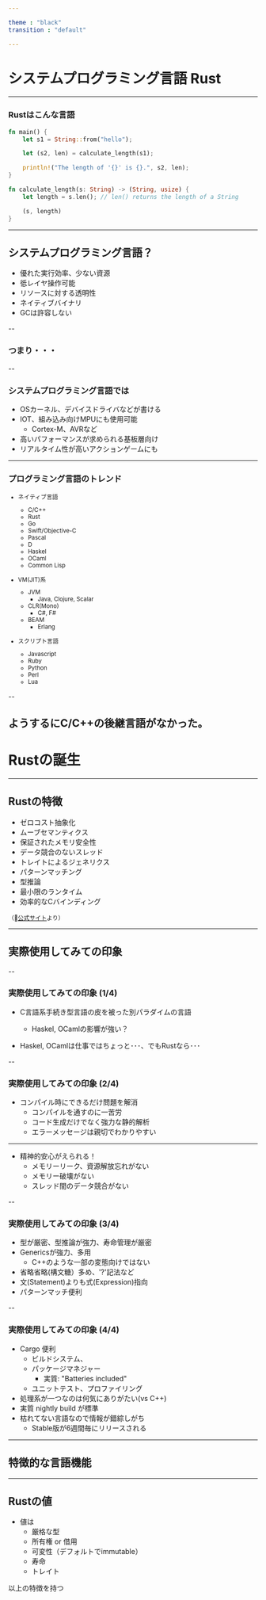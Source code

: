 ```yaml
---

theme : "black"
transition : "default"

---
```


# システムプログラミング言語 Rust

---

### Rustはこんな言語

~~~rust
fn main() {
    let s1 = String::from("hello");

    let (s2, len) = calculate_length(s1);

    println!("The length of '{}' is {}.", s2, len);
}

fn calculate_length(s: String) -> (String, usize) {
    let length = s.len(); // len() returns the length of a String

    (s, length)
}
~~~

---

## システムプログラミング言語？

- 優れた実行効率、少ない資源
- 彽レイヤ操作可能
- リソースに対する透明性
- ネイティブバイナリ
- GCは許容しない

--

### つまり・・・

--

### システムプログラミング言語では

- OSカーネル、デバイスドライバなどが書ける
- IOT、組み込み向けMPUにも使用可能
  - Cortex-M、AVRなど
- 高いパフォーマンスが求められる基板層向け
- リアルタイム性が高いアクションゲームにも

---

### プログラミング言語のトレンド

<small>

- ネイティブ言語
  - C/C++ <!-- .element: class="fragment highlight-red" data-fragment-index="1" -->
  - Rust  <!-- .element: class="fragment highlight-red" data-fragment-index="2" -->
  - Go
  - Swift/Objective-C
  - Pascal
  - D
  - Haskel
  - OCaml
  - Common Lisp


- VM(JIT)系
  - JVM
    - Java, Clojure, Scalar
  - CLR(Mono)
    - C#, F#
  - BEAM
    - Erlang


- スクリプト言語
  - Javascript
  - Ruby
  - Python
  - Perl
  - Lua

</small>

--

## ようするにC/C++の後継言語がなかった。

# Rustの誕生

---

## Rustの特徴

- ゼロコスト抽象化
- ムーブセマンティクス <!-- .element: class="fragment highlight-red" data-fragment-index="1" -->
- 保証されたメモリ安全性 <!-- .element: class="fragment highlight-red" data-fragment-index="1" -->
- データ競合のないスレッド <!-- .element: class="fragment highlight-red" data-fragment-index="1" -->
- トレイトによるジェネリクス <!-- .element: class="fragment highlight-red" data-fragment-index="1" -->
- パターンマッチング <!-- .element: class="fragment highlight-red" data-fragment-index="1" -->
- 型推論 <!-- .element: class="fragment highlight-red" data-fragment-index="1" -->
- 最小限のランタイム
- 効率的なCバインディング

<small>（[公式サイト](https://www.rust-lang.org/ja-JP/index.html)より）</small>

---

## 実際使用してみての印象

--

### 実際使用してみての印象 (1/4)

- C言語系手続き型言語の皮を被った別パラダイムの言語
  - Haskel, OCamlの影響が強い？

- Haskel, OCamlは仕事ではちょっと･･･、でもRustなら･･･

--

### 実際使用してみての印象 (2/4)

- コンパイル時にできるだけ問題を解消
  - コンパイルを通すのに一苦労
  - コード生成だけでなく強力な静的解析
  - エラーメッセージは親切でわかりやすい

- - -

- 精神的安心がえられる！
  - メモリーリーク、資源解放忘れがない
  - メモリー破壊がない
  - スレッド間のデータ競合がない

--

### 実際使用してみての印象 (3/4)

- 型が厳密、型推論が強力、寿命管理が厳密
- Genericsが強力、多用
  - C++のような一部の変態向けではない
- 省略省略(構文糖）多め、'?'記法など
- 文(Statement)よりも式(Expression)指向
- パターンマッチ便利

--

### 実際使用してみての印象 (4/4)

- Cargo 便利
  - ビルドシステム、
  - パッケージマネジャー
    - 実質: "Batteries included"
  - ユニットテスト、プロファイリング
- 処理系が一つなのは何気にありがたい(vs C++)
- 実質 nightly build が標準
- 枯れてない言語なので情報が錯綜しがち
  - Stable版が6週間毎にリリースされる

---

## 特徴的な言語機能

---

## Rustの値

- 値は
  - 厳格な型
  - 所有権 or 借用
  - 可変性（デフォルトでimmutable）
  - 寿命
  - トレイト

以上の特徴を持つ





